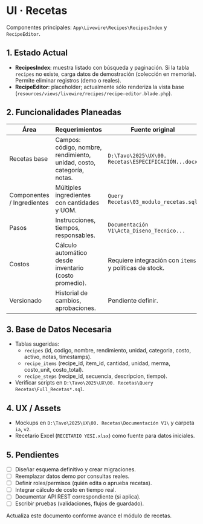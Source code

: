 # UI · Recetas

Componentes principales: `App\Livewire\Recipes\RecipesIndex` y `RecipeEditor`.

## 1. Estado Actual

- **RecipesIndex**: muestra listado con búsqueda y paginación. Si la tabla `recipes` no existe, carga datos de demostración (colección en memoria). Permite eliminar registros (demo o reales).
- **RecipeEditor**: placeholder; actualmente sólo renderiza la vista base (`resources/views/livewire/recipes/recipe-editor.blade.php`).

## 2. Funcionalidades Planeadas

| Área | Requerimientos | Fuente original |
|------|----------------|-----------------|
| Recetas base | Campos: código, nombre, rendimiento, unidad, costo, categoría, notas. | `D:\Tavo\2025\UX\00. Recetas\ESPECIFICACIÓN...docx` |
| Componentes / Ingredientes | Múltiples ingredientes con cantidades y UOM. | `Query Recetas\03_modulo_recetas.sql` |
| Pasos | Instrucciones, tiempos, responsables. | `Documentación V1\Acta_Diseno_Tecnico...` |
| Costos | Cálculo automático desde inventario (costo promedio). | Requiere integración con `items` y políticas de stock. |
| Versionado | Historial de cambios, aprobaciones. | Pendiente definir. |

## 3. Base de Datos Necesaria

- Tablas sugeridas:
  - `recipes` (id, codigo, nombre, rendimiento, unidad, categoria, costo, activo, notas, timestamps).
  - `recipe_items` (recipe_id, item_id, cantidad, unidad, merma, costo_unit, costo_total).
  - `recipe_steps` (recipe_id, secuencia, descripcion, tiempo).
- Verificar scripts en `D:\Tavo\2025\UX\00. Recetas\Query Recetas\Full_Recetas*.sql`.

## 4. UX / Assets

- Mockups en `D:\Tavo\2025\UX\00. Recetas\Documentación V1\` y carpeta `ia`, `v2`.
- Recetario Excel (`RECETARIO YESI.xlsx`) como fuente para datos iniciales.

## 5. Pendientes

- [ ] Diseñar esquema definitivo y crear migraciones.  
- [ ] Reemplazar datos demo por consultas reales.  
- [ ] Definir roles/permisos (quién edita o aprueba recetas).  
- [ ] Integrar cálculo de costo en tiempo real.  
- [ ] Documentar API REST correspondiente (si aplica).  
- [ ] Escribir pruebas (validaciones, flujos de guardado).  

Actualiza este documento conforme avance el módulo de recetas.
